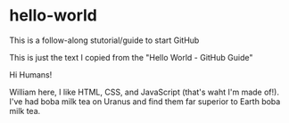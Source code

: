 # hello-world
This is a follow-along stutorial/guide to start GitHub

This is just the text I copied from the "Hello World - GitHub Guide"

Hi Humans!

William here, I like HTML, CSS, and JavaScript (that's waht I'm made of!).
I've had boba milk tea on Uranus and find them far superior to Earth boba milk tea.
